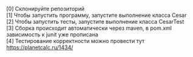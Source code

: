 [0] Склонируйте репозиторий <br>
[1] Чтобы запустить программу, запустите выполнение класса Cesar <br>
[2] Чтобы запустить тесты, запустите выполнение класса CesarTest <br>
[3] Сборка происходит автоматически через maven, в pom.xml зависимость к junit уже прописана <br>
[4] Тестирование корректности можно провести тут https://planetcalc.ru/1434/